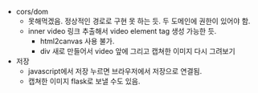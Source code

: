 - cors/dom
    - 못해먹겠음. 정상적인 경로로 구현 못 하는 듯. 두 도메인에 권한이 있어야 함.
    - inner video 링크 추출해서 video element tag 생성 가능한 듯.
        - html2canvas 사용 불가.
        - div 새로 만들어서 video 앞에 그리고 캡쳐한 이미지 다시 그려보기
- 저장
    - javascript에서 저장 누르면 브라우저에서 저장으로 연결됨.
    - 캡쳐한 이미지 flask로 보낼 수도 있음.
